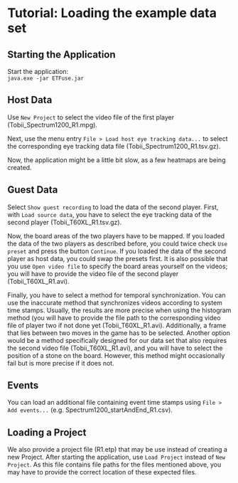 # Tutorial: Loading the example data set

## Starting the Application

Start the application:<br/>
`java.exe -jar ETFuse.jar`

## Host Data

Use `New Project` to select the video file of the first player (Tobii_Spectrum1200_R1.mpg).

Next, use the menu entry `File > Load host eye tracking data...` to select the corresponding eye tracking data file (Tobii_Spectrum1200_R1.tsv.gz).

Now, the application might be a little bit slow, as a few heatmaps are being created.

## Guest Data

Select `Show guest recording` to load the data of the second player.
First, with `Load source data`, you have to select the eye tracking data of the second player (Tobii_T60XL_R1.tsv.gz).

Now, the board areas of the two players have to be mapped.
If you loaded the data of the two players as described before, you could twice check `Use preset` and press the button `Continue`. If you loaded the data of the second player as host data, you could swap the presets first. It is also possible that you use `Open video file` to specify the board areas yourself on the videos; you will have to provide the video file of the second player (Tobii_T60XL_R1.avi).

Finally, you have to select a method for temporal synchronization. You can use the inaccurate method that synchronizes videos according to system time stamps. Usually, the results are more precise when using the histogram method (you will have to provide the file path to the corresponding video file of player two if not done yet (Tobii_T60XL_R1.avi). Additionally, a frame that lies between two moves in the game has to be selected. Another option would be a method specifically designed for our data set that also requires the second video file (Tobii_T60XL_R1.avi), and you will have to select the position of a stone on the board. However, this method might occasionally fail but is more precise if it does not.

## Events

You can load an additional file containing event time stamps using `File > Add events...` (e.g. Spectrum1200_startAndEnd_R1.csv).

## Loading a Project

We also provide a project file (R1.etp) that may be use instead of creating a new Project. After starting the application, use `Load Project` instead of `New Project`. As this file contains file paths for the files mentioned above, you may have to provide the correct location of these expected files.